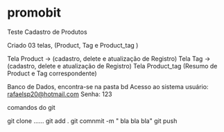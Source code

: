 # promobit

Teste Cadastro de Produtos

Criado 03 telas, (Product, Tag e Product_tag )

Tela Product -> (cadastro, delete e atualização de Registro)
Tela Tag -> (cadastro, delete e atualização de Registro)
Tela Product_tag (Resumo de Product e Tag correspondente)

Banco de Dados, encontra-se na pasta bd
Acesso ao sistema
usuário: rafaelsp20@hotmail.com
Senha: 123


comandos do git

git clone ......
git add .
git comnmit -m " bla bla bla"
git push


